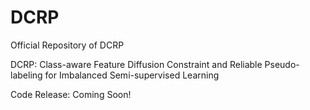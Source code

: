 # DCRP
Official Repository of DCRP

DCRP: Class-aware Feature Diffusion Constraint and Reliable Pseudo-labeling for Imbalanced Semi-supervised Learning

Code Release: Coming Soon!
